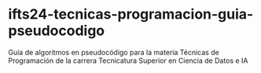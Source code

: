 # ifts24-tecnicas-programacion-guia-pseudocodigo
Guía de algoritmos en pseudocódigo para la materia Técnicas de Programación de la carrera Tecnicatura Superior en Ciencia de Datos e IA
